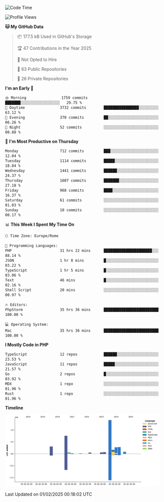 <!--START_SECTION:waka-->
![Code Time](http://img.shields.io/badge/Code%20Time-5%2C606%20hrs%2017%20mins-blue)

![Profile Views](http://img.shields.io/badge/Profile%20Views-0-blue)

**🐱 My GitHub Data** 

> 📦 177.5 kB Used in GitHub's Storage 
 > 
> 🏆 47 Contributions in the Year 2025
 > 
> 🚫 Not Opted to Hire
 > 
> 📜 63 Public Repositories 
 > 
> 🔑 26 Private Repositories 
 > 
**I'm an Early 🐤** 

```text
🌞 Morning                1759 commits        ███████░░░░░░░░░░░░░░░░░░   29.75 % 
🌆 Daytime                3732 commits        ████████████████░░░░░░░░░   63.12 % 
🌃 Evening                370 commits         ██░░░░░░░░░░░░░░░░░░░░░░░   06.26 % 
🌙 Night                  52 commits          ░░░░░░░░░░░░░░░░░░░░░░░░░   00.88 % 
```
📅 **I'm Most Productive on Thursday** 

```text
Monday                   712 commits         ███░░░░░░░░░░░░░░░░░░░░░░   12.04 % 
Tuesday                  1114 commits        █████░░░░░░░░░░░░░░░░░░░░   18.84 % 
Wednesday                1441 commits        ██████░░░░░░░░░░░░░░░░░░░   24.37 % 
Thursday                 1607 commits        ███████░░░░░░░░░░░░░░░░░░   27.18 % 
Friday                   968 commits         ████░░░░░░░░░░░░░░░░░░░░░   16.37 % 
Saturday                 61 commits          ░░░░░░░░░░░░░░░░░░░░░░░░░   01.03 % 
Sunday                   10 commits          ░░░░░░░░░░░░░░░░░░░░░░░░░   00.17 % 
```


📊 **This Week I Spent My Time On** 

```text
🕑︎ Time Zone: Europe/Rome

💬 Programming Languages: 
PHP                      31 hrs 22 mins      ██████████████████████░░░   88.14 % 
JSON                     1 hr 8 mins         █░░░░░░░░░░░░░░░░░░░░░░░░   03.22 % 
TypeScript               1 hr 5 mins         █░░░░░░░░░░░░░░░░░░░░░░░░   03.06 % 
Text                     46 mins             █░░░░░░░░░░░░░░░░░░░░░░░░   02.16 % 
Shell Script             20 mins             ░░░░░░░░░░░░░░░░░░░░░░░░░   00.97 % 

🔥 Editors: 
PhpStorm                 35 hrs 36 mins      █████████████████████████   100.00 % 

💻 Operating System: 
Mac                      35 hrs 36 mins      █████████████████████████   100.00 % 
```

**I Mostly Code in PHP** 

```text
TypeScript               12 repos            ██████░░░░░░░░░░░░░░░░░░░   23.53 % 
JavaScript               11 repos            █████░░░░░░░░░░░░░░░░░░░░   21.57 % 
Go                       2 repos             █░░░░░░░░░░░░░░░░░░░░░░░░   03.92 % 
MDX                      1 repo              ░░░░░░░░░░░░░░░░░░░░░░░░░   01.96 % 
Rust                     1 repo              ░░░░░░░░░░░░░░░░░░░░░░░░░   01.96 % 
```



**Timeline**

![Lines of Code chart](https://raw.githubusercontent.com/frnwtr/frnwtr/main/assets/bar_graph.png)


 Last Updated on 01/02/2025 00:18:02 UTC
<!--END_SECTION:waka-->